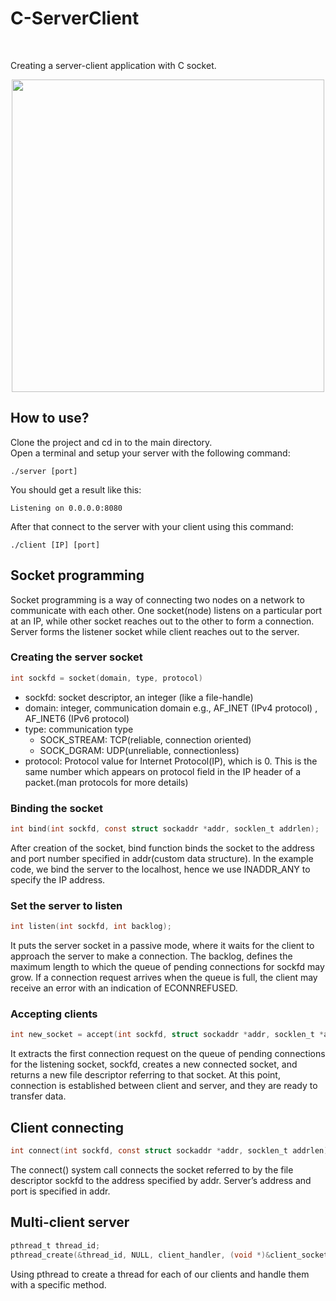 # C-ServerClient

<br />

Creating a server-client application with C socket.

<p align="center">
  <img src="https://www.codeproject.com/KB/IP/586000/network4_thumb_4_.png" width="500" />
</p>

## How to use?
Clone the project and cd in to the main directory.<br />
Open a terminal and setup your server with the following command:
```shell
./server [port]
```

You should get a result like this:
```shell
Listening on 0.0.0.0:8080
```

After that connect to the server with your client using this command:
```shell
./client [IP] [port]
```

## Socket programming
Socket programming is a way of connecting two nodes on a network to communicate with each other. One socket(node) listens on a particular port at an IP, while other socket reaches out to the other to form a connection. Server forms the listener socket while client reaches out to the server.

### Creating the server socket
```c
int sockfd = socket(domain, type, protocol)
```

- sockfd: socket descriptor, an integer (like a file-handle)
- domain: integer, communication domain e.g., AF_INET (IPv4 protocol) , AF_INET6 (IPv6 protocol)
- type: communication type
  - SOCK_STREAM: TCP(reliable, connection oriented)
  - SOCK_DGRAM: UDP(unreliable, connectionless)
- protocol: Protocol value for Internet Protocol(IP), which is 0. This is the same number which appears on protocol field in the IP header of a packet.(man protocols for more details)

### Binding the socket
```c
int bind(int sockfd, const struct sockaddr *addr, socklen_t addrlen);
```

After creation of the socket, bind function binds the socket to the address and port number specified in addr(custom data structure). In the example code, we bind the server to the localhost, hence we use INADDR_ANY to specify the IP address.

### Set the server to listen 
```c
int listen(int sockfd, int backlog);
```

It puts the server socket in a passive mode, where it waits for the client to approach the server to make a connection. The backlog, defines the maximum length to which the queue of pending connections for sockfd may grow. If a connection request arrives when the queue is full, the client may receive an error with an indication of ECONNREFUSED.

### Accepting clients
```c
int new_socket = accept(int sockfd, struct sockaddr *addr, socklen_t *addrlen);
```

It extracts the first connection request on the queue of pending connections for the listening socket, sockfd, creates a new connected socket, and returns a new file descriptor referring to that socket. At this point, connection is established between client and server, and they are ready to transfer data.


## Client connecting
```c
int connect(int sockfd, const struct sockaddr *addr, socklen_t addrlen);
```

The connect() system call connects the socket referred to by the file descriptor sockfd to the address specified by addr. Server’s address and port is specified in addr.

## Multi-client server
```c
pthread_t thread_id;
pthread_create(&thread_id, NULL, client_handler, (void *)&client_socket);
```

Using pthread to create a thread for each of our clients and handle them with a specific method.
